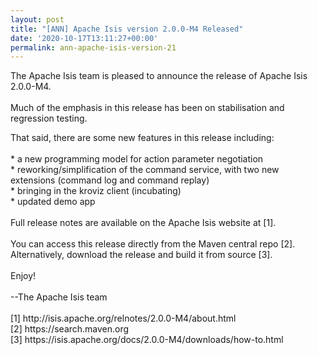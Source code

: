 ```yaml
---
layout: post
title: "[ANN] Apache Isis version 2.0.0-M4 Released"
date: '2020-10-17T13:11:27+00:00'
permalink: ann-apache-isis-version-21
---
```

<p>The Apache Isis team is pleased to announce the release of Apache Isis 2.0.0-M4.<br><br>Much of the emphasis in this release has been on stabilisation and regression testing.</p><div>That said, there are some new features in this release including:<div><br>* a new programming model for action parameter negotiation</div><div>* reworking/simplification&nbsp;of the command service, with two new extensions (command log and command replay)&nbsp;<br>* bringing in the kroviz&nbsp;client (incubating)</div><div>* updated demo app<br><br>Full release notes are available on the Apache Isis website at [1].<br><br>You can access this release directly from the Maven central repo [2].<br>Alternatively, download the release and build it from source [3].<br><br>Enjoy!<br><br>--The Apache Isis team<br><br>[1] http://isis.apache.org/relnotes/2.0.0-M4/about.html<br>[2] https://search.maven.org<br>[3] https://isis.apache.org/docs/2.0.0-M4/downloads/how-to.html</div></div>
